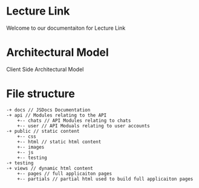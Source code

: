 # Lecture Link
Welcome to our documentaiton for Lecture Link

# Architectural Model

Client Side Architectural Model

# File structure

```
-+ docs // JSDocs Documentation
-+ api // Modules relating to the API
    +-- chats // API Modules relating to chats
    +-- user // API Moduals relating to user accounts
-+ public // static content
    +-- css
    +-- html // static html content
    +-- images
    +-- js
    +-- testing
-+ testing
-+ views // dynamic html content
    +-- pages // full applicaiton pages
    +-- partials // partial html used to build full applicaiton pages
```